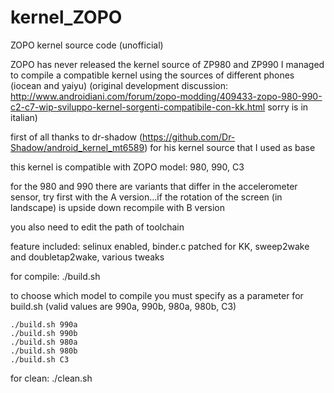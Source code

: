 kernel_ZOPO
===========

ZOPO kernel source code (unofficial)

ZOPO has never released the kernel source of ZP980 and ZP990
I managed to compile a compatible kernel using the sources of different phones (iocean and yaiyu)
(original development discussion: http://www.androidiani.com/forum/zopo-modding/409433-zopo-980-990-c2-c7-wip-sviluppo-kernel-sorgenti-compatibile-con-kk.html sorry is in italian)

first of all thanks to dr-shadow (https://github.com/Dr-Shadow/android_kernel_mt6589) for his kernel source that I used as base

this kernel is compatible with ZOPO model: 980, 990, C3

for the 980 and 990 there are variants that differ in the accelerometer sensor, try first with the A version...if the rotation of the screen (in landscape) is upside down recompile with B version

you also need to edit the path of toolchain


feature included:
selinux enabled, binder.c patched for KK, sweep2wake and doubletap2wake, various tweaks


for compile:
./build.sh 

to choose which model to compile you must specify as a parameter for build.sh (valid values ​​are 990a, 990b, 980a, 980b, C3)
```
./build.sh 990a
./build.sh 990b
./build.sh 980a
./build.sh 980b
./build.sh C3
```

for clean:
./clean.sh
